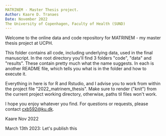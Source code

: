 ```yaml
---
MATRINEM - Master Thesis project.
Author: Kaare D. Tranaes
Date: November 2022
The University of Copenhagen, Faculty of Health (SUND)
---
```


Welcome to the online data and code repository for MATRINEM - my master thesis project at UCPH.

This folder contains all code, including underlying data, used in the final manuscript. In the root directory you'll find 3 folders "code", "data" and "results". These contain pretty much what the name suggests. In each is another README file, which tells you what is in the folder and how to execute it. 

Everything in here is for R and Rstudio, and I advise you to work from within the project file "2022_matrinem_thesis". Make sure to render ("knit") from the current project working directory, otherwise, paths til files won't work. 

I hope you enjoy whatever you find. For questions or requests, please contact cxb592@ku.dk. 

Kaare Nov 2022

March 13th 2023: Let's publish this